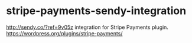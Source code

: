 # stripe-payments-sendy-integration
http://sendy.co/?ref=9v05z integration for Stripe Payments plugin. https://wordpress.org/plugins/stripe-payments/
